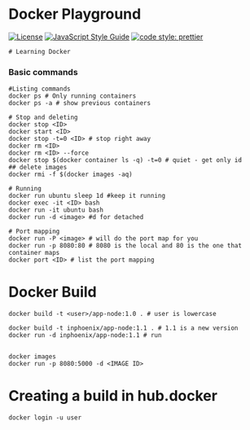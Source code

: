 # Docker Playground

[![License](https://img.shields.io/badge/license-MIT-blue.svg?style=flat-square)](https://github.com/inPhoenix/)
[![JavaScript Style Guide](https://img.shields.io/badge/code_style-standard-brightgreen.svg)](https://standardjs.com)
[![code style: prettier](https://img.shields.io/badge/code_style-prettier-ff69b4.svg?style=flat-square)](https://github.com/prettier/prettier)

    # Learning Docker


### Basic commands
```shell
#Listing commands
docker ps # Only running containers
docker ps -a # show previous containers

# Stop and deleting
docker stop <ID>
docker start <ID>
docker stop -t=0 <ID> # stop right away
docker rm <ID>
docker rm <ID> --force
docker stop $(docker container ls -q) -t=0 # quiet - get only id
## delete images
docker rmi -f $(docker images -aq)

# Running 
docker run ubuntu sleep 1d #keep it running
docker exec -it <ID> bash
docker run -it ubuntu bash
docker run -d <image> #d for detached

# Port mapping
docker run -P <image> # will do the port map for you
docker run -p 8080:80 # 8080 is the local and 80 is the one that container maps
docker port <ID> # list the port mapping
```

# Docker Build

```shell
docker build -t <user>/app-node:1.0 . # user is lowercase

docker build -t inphoenix/app-node:1.1 . # 1.1 is a new version
docker run -d inphoenix/app-node:1.1 # run     


docker images
docker run -p 8080:5000 -d <IMAGE ID>

```

# Creating a build in hub.docker
```shell
docker login -u user
```
